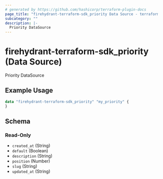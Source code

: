 ```yaml
---
# generated by https://github.com/hashicorp/terraform-plugin-docs
page_title: "firehydrant-terraform-sdk_priority Data Source - terraform-provider-firehydrant-terraform-sdk"
subcategory: ""
description: |-
  Priority DataSource
---
```


# firehydrant-terraform-sdk_priority (Data Source)

Priority DataSource

## Example Usage

```terraform
data "firehydrant-terraform-sdk_priority" "my_priority" {
}
```

<!-- schema generated by tfplugindocs -->
## Schema

### Read-Only

- `created_at` (String)
- `default` (Boolean)
- `description` (String)
- `position` (Number)
- `slug` (String)
- `updated_at` (String)
